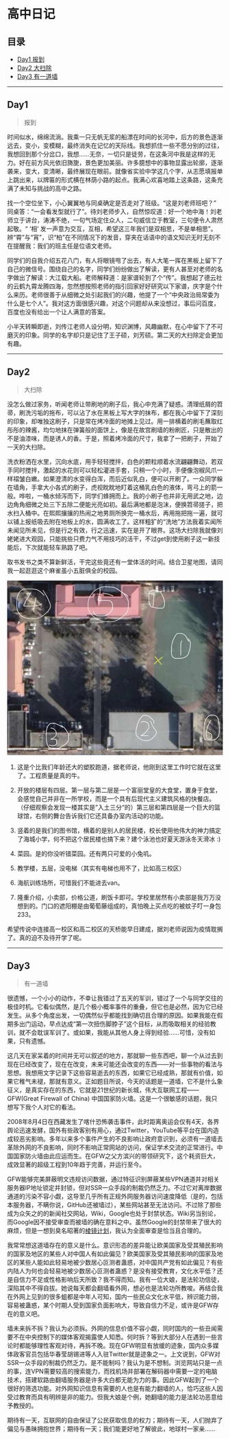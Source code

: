 # 高中日记

## 目录

- [Day1 报到](#day1)
- [Day2 大扫除](#day2)
- [Day3 有一道墙](#day3)

------

## Day1

> 报到

​		时间似水，绵绵流淌。我乘一只无帆无浆的船漂在时间的长河中，后方的景色逐渐远去，变小，变模糊，最终消失在记忆的天际线。我想抓住一些不愿分别的过往，我想回到那个分岔口，我想……无奈，一切只是徒劳，在这条河中我是这样的无力。好在前方风光依旧旖旎，景色更加美丽。许多臆想中的事物显露出轮廓，逐渐袭来，变大，变清晰，最终展现在眼前。就像省实验中学这几个字，从志愿填报单上跳出来，以牌匾的形式横在林荫小路的起点。我满心欢喜地踏上这条路，这条充满了未知与挑战的高中之路。

​		找一个空位坐下，小心翼翼地与同桌确定是否走对了班级。“这是刘老师班吧？” 同桌答：“一会看发型就行了”。待刘老师步入，自然惊叹道：好一个地中海！刘老师立于讲台，涛涛不绝，一句气场定住众人，二句威信立于教室，三句便令人肃然起敬。“ ‘相’ 发一声意为交互，互相，希望这三年我们是双相思，不是单相思”。辨“霄”与“宵”，识“柏”在不同情况下的发音，穿夹在话语中的语文知识无时无刻不在提醒我：我们的班主任是位语文老师。

​		同学们的自我介绍五花八门，有人将眼镜甩了出去，有人大笔一挥在黑板上留下了自己的微信号。围绕自己的名字，同学们纷纷做出了解读，更有人甚至对老师的名字做出了解读：大江载大船。老师解释道：是家谱轮到了个“传”。我想起了德云社的云鹤九霄龙腾四海，忽然想按照老师的指引回家好好研究以下家谱，庆字是个什么来历。老师很善于从细微之处引起我们的兴趣，他提了一个“中央政治局常委为什么是七个人”。我对这方面很感兴趣，对这个问题却从来没想过，事后问百度，百度也没有给出一个让人满意的答案。

​		小半天转瞬即逝，刘传江老师人设分明，知识渊博，风趣幽默，在心中留下了不可磨灭的印象。同学的名字却只是记住了王子硕，刘芳硕。第二天的大扫除定会更加有趣。

------

## Day2

> 大扫除

​		没怎么做过家务，听闻老师让带刷地的刷子后，我心中充满了疑惑。清理纸屑的笤帚，刷洗污垢的拖布，可以沾了水在黑板上写大字的抹布，都在我心中留下了深刻的印象，却唯独这刷子，只是常在烤冷面的地摊上见过。用一排横着的刷毛蘸取红彤彤的辣酱，均匀地抹在弹簧般的面饼上，像是在故宫刷墙的粉刷匠，只是散出的不是油漆味，而是诱人的香。于是，照着烤冷面的尺寸，我拿了一把刷子，开始了一天的大扫除。

​		洗衣粉洒在水里，沉向水底，用手轻轻搅拌，白色的颗粒顺着水流翩翩舞动，若双手同时搅拌，激起的水花则可以轻松灌进手套，只稍一个小时，手便像泡椒风爪一样褶皱白嫩。如果澄清的水变得白浑，而后近似乳白，便可以开刷了。一众同学躲在墙角，手拿大小各式的刷子，虎视眈眈地盯着这桶乳白色的液体，弯弓上的箭一般。哗啦，一桶水倾泻而下，同学们蜂拥而上。我的小刷子也并非无用武之地，边边角角细微之处三下五除二便能光亮如初。最后满地都是泡沫，便换笤帚搓子，把水扫入桶中。在熙熙攘攘的热闹之地男厕所换完一桶水后，再用拖把拖一遍，就可以铺上报纸吸去附在地板上的水，圆满收工了。这样粗犷的“洗地”方法我着实闻所未闻见所未见，但是行之有效，行之迅速，实在是开了眼界。这场大扫除我就像刘姥姥进大观园，只能挑些只费力气不用技巧的活干，不过get到使用刷子这一新技能后，下次就能轻车熟路了吧。

​		取书发书之类不算新鲜活，干完这些竟还有一堂体活的时间。结合卫星地图，请同我一起逛逛这个麻雀虽小五脏俱全的校园。

![](1.jpg)

1. 这是个比我们年龄还大的塑胶跑道，据老师说，他刚到这里工作时它就在这里了。工程质量是真的牛。

2. 开放的楼层有四层。第一层与第二层是一个富丽堂皇的大食堂，置身于食堂，会感觉自己并非在一所学校，而是一个具有后现代主义建筑风格的快餐店。（仔细观察会发现一楼其实是”入土三分“的）第三层和第四层是一个巨大的篮球馆，右侧的舞台告诉我们它还具备办室内活动的功能。

3. 竖着的是我们的图书馆，横着的是别人的居民楼，校长使用他伟大的神力搞定了海城小学，何不把这个居民楼也搞下来？建个泳池也好夏天游泳冬天滑冰 :)

4. 菜园。是的你没听错菜园。还有两只可爱的小兔叽。

5. 教学楼，五层，没电梯（其实有电梯也用不了，比如高三校区）

6. 海航训练场所，可惜我们不能进去van。

7. 隆重介绍，小卖部，价格公道，刷饭卡即可。学校里居然有小卖部是我万万没想到的。门口的遮阳棚是由葡萄藤组成的，真怕晚上买点吃的被蚊子叮一身包233。

希望传说中连接高一校区和高二校区的天桥能早日建成，据刘老师说因为疫情耽搁了。真的迫不及待开学了呢。

------

## Day3

> 有一道墙

​		很遗憾，一个小小的动作，不幸让我错过了五天的军训，错过了一个与同学交往的极佳时机。它看似偶然，是几个极小概率事件的重叠，但它也是必然，因为它已经发生。从多个角度出发，一切偶然似乎都能找到确切且合理的原因。如果我能在假期多出门运动，早点达成“第一次扭伤脚脖子”这个目标，从而吸取相关的经验教训，就不会耽误军训了。或如果，我能从其他人身上得到经验……可惜，没有如果，只有遗憾。

​		这几天在家呆着的时间并无可以叙述的地方，那就聊一些东西吧，聊一个从过去到现在已经改变了，现在在改变，未来可能还会改变的东西——对一些事物的看法与思想。我想用文字记录下这些容易逝去的东西，如果它已经成熟，那就有价值，如果它稚气未褪，那就有意义。正如题目所说，今天的话题是一道墙，它不是什么象征义，是真实存在的东西，它就是21世纪的新长城，伟大互联网工程——GFW(Great Firewall of China) 中国国家防火墙。这是一个很敏感的话题，我只想写下我个人对它的看法。

​		2008年8月4日在西藏发生了喀什恐怖袭击事件，此时距离奥运会仅有4天，各界舆论迅速发酵，国外有些政客别有用心，通过Twitter，YouTube等平台在国内造成较恶劣影响。多年以来多个事件产生的不良影响让政府意识到，必须有一道墙去革除外网的不良影响，同时不影响正常网站的访问，保证学术交流的正常进行。中国国家防火墙由此应运而生。在GFW之父方滨兴的带领研究下，这个耗资巨大，成效显著的超级工程到10年趋于完善，并运行至今。

​		GFW能够完美屏蔽明文违规访问数据，通过特征识别屏蔽某些VPN通道并对相关服务器IP地址锁定并封锁，但对SSR一众手段的制裁仍然乏力。不过它对离岸数据通道的污染不容小觑，这导至几乎所有正规外网服务器访问速度降低（是的，包括本服务器，不瞒你说，GitHub还被墙过），某些网站甚至无法访问。不过除了那些成为众矢之的的新闻社交网站，Wiki，Google也处于封禁状态。Wiki另当别论，而Google因不接受审查而被墙的确在意料之中。虽然Google的封禁带来了很大的麻烦，但是一想到臭名昭著的[棱镜计划](https://baike.baidu.com/item/%E6%A3%B1%E9%95%9C%E9%97%A8/6006333)，我认为全面审查是恰当且合理的。

​		我常常想这道墙存在的意义是什么。意识形态的差异能让欧美国家及受其殖民影响的国家及地区的某些人对中国人有如此偏见？欧美国家及受其殖民影响的国家及地区的某些人能如此轻易地被少数居心叵测者蛊惑，对中国共产党有如此偏见？有些内陆人为何也会轻易地被少数居心叵测者蛊惑？是没有接受教育，文化水平低？还是自信力不足或性格影响后天所致？我不得而知。我有一位大娘，是法轮功信徒，深陷其中不得自拔。她说每天都会翻墙看外网，想必也是法轮功所教唆。再结合我在外网上见到的很多蛆都是中年人可知，国内一些民众文化水平低，辨识能力弱，容易被蛊惑，某个时期人受到国家负面影响大，导致自信力不足，或许是GFW存在的意义吧。

​		墙未来拆不拆？我认为必须拆。外网的信息价值不容小觑，同时国内的一些丑闻需要不在中央控制下的媒体客观揭露使人知悉。何时拆？等到大部分人在遇到一些言论时都能够理性客观对待，再拆不晚。现在GFW明显有放缓的迹象，国内众多媒体政客官员包括华春莹胡锡进等人入驻Twitter就是迹象之一。上文说到，GFW对SSR一众手段的制裁仍然乏力。是不能制吗？我认为是不想制。浏览网站只是一点的事，连VPN需要较高的搜索能力，而找机场并部署在解码器中需要一定的电脑技术，搭建软路由翻墙服务器是许多大白都无能为力的事。因此GFW起到了一个很好的筛选功能。对外网知识信息有需要的人也是有能力翻墙的人，恰巧这些人因受过教育而具有明辨是非的能力。但我大娘是个例，她翻墙的能力是法轮功恶意给予教授的。

​		期待有一天，互联网的自由保证了公民获取信息的权力；期待有一天，人们抛弃了偏见与愚昧拥抱世界；期待有一天；我们能更好地了解彼此，地球村一家亲……

​		

